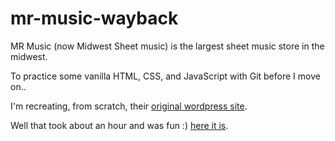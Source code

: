 # mr-music-wayback

MR Music (now Midwest Sheet music) is the largest sheet music store in the midwest.

To practice some vanilla HTML, CSS, and JavaScript with Git before I move on..

I'm recreating, from scratch, their [original wordpress site](https://web.archive.org/web/20150507114239/http://mrmusicinc.com/).

Well that took about an hour and was fun :) [here it is](https://parktart.github.io/mr-music-wayback/).